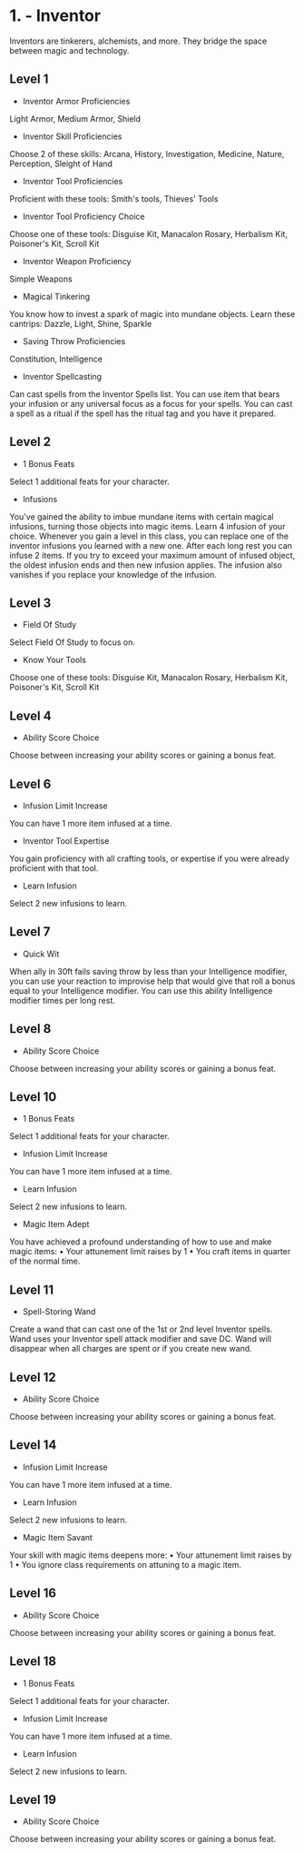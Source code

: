 # 1. - Inventor

Inventors are tinkerers, alchemists, and more. They bridge the space between magic and technology.


## Level 1

* Inventor Armor Proficiencies

Light Armor, Medium Armor, Shield

* Inventor Skill Proficiencies

Choose 2 of these skills: Arcana, History, Investigation, Medicine, Nature, Perception, Sleight of Hand

* Inventor Tool Proficiencies

Proficient with these tools: Smith's tools, Thieves' Tools

* Inventor Tool Proficiency Choice

Choose one of these tools: Disguise Kit, Manacalon Rosary, Herbalism Kit, Poisoner's Kit, Scroll Kit

* Inventor Weapon Proficiency

Simple Weapons

* Magical Tinkering

You know how to invest a spark of magic into mundane objects. Learn these cantrips: Dazzle, Light, Shine, Sparkle

* Saving Throw Proficiencies

Constitution, Intelligence

* Inventor Spellcasting

Can cast spells from the Inventor Spells list. You can use item that bears your infusion or any universal focus as a focus for your spells. You can cast a spell as a ritual if the spell has the ritual tag and you have it prepared.


## Level 2

* 1 Bonus Feats

Select 1 additional feats for your character.

* Infusions

You've gained the ability to imbue mundane items with certain magical infusions, turning those objects into magic items. Learn 4 infusion of your choice. Whenever you gain a level in this class, you can replace one of the inventor infusions you learned with a new one.
After each long rest you can infuse 2 items. If you try to exceed your maximum amount of infused object, the oldest infusion ends and then new infusion applies. The infusion also vanishes if you replace your knowledge of the infusion.


## Level 3

* Field Of Study

Select Field Of Study to focus on.

* Know Your Tools

Choose one of these tools: Disguise Kit, Manacalon Rosary, Herbalism Kit, Poisoner's Kit, Scroll Kit


## Level 4

* Ability Score Choice

Choose between increasing your ability scores or gaining a bonus feat.


## Level 6

* Infusion Limit Increase

You can have 1 more item infused at a time.

* Inventor Tool Expertise

You gain proficiency with all crafting tools, or expertise if you were already proficient with that tool.

* Learn Infusion

Select 2 new infusions to learn.


## Level 7

* Quick Wit

When ally in 30ft fails saving throw by less than your Intelligence modifier, you can use your reaction to improvise help that would give that roll a bonus equal to your Intelligence modifier. You can use this ability Intelligence modifier times per long rest.


## Level 8

* Ability Score Choice

Choose between increasing your ability scores or gaining a bonus feat.


## Level 10

* 1 Bonus Feats

Select 1 additional feats for your character.

* Infusion Limit Increase

You can have 1 more item infused at a time.

* Learn Infusion

Select 2 new infusions to learn.

* Magic Item Adept

You have achieved a profound understanding of how to use and make magic items:
• Your attunement limit raises by 1
• You craft items in quarter of the normal time.


## Level 11

* Spell-Storing Wand

Create a wand that can cast one of the 1st or 2nd level Inventor spells. Wand uses your Inventor spell attack modifier and save DC. Wand will disappear when all charges are spent or if you create new wand.


## Level 12

* Ability Score Choice

Choose between increasing your ability scores or gaining a bonus feat.


## Level 14

* Infusion Limit Increase

You can have 1 more item infused at a time.

* Learn Infusion

Select 2 new infusions to learn.

* Magic Item Savant

Your skill with magic items deepens more:
• Your attunement limit raises by 1
• You ignore class requirements on attuning to a magic item.


## Level 16

* Ability Score Choice

Choose between increasing your ability scores or gaining a bonus feat.


## Level 18

* 1 Bonus Feats

Select 1 additional feats for your character.

* Infusion Limit Increase

You can have 1 more item infused at a time.

* Learn Infusion

Select 2 new infusions to learn.


## Level 19

* Ability Score Choice

Choose between increasing your ability scores or gaining a bonus feat.





